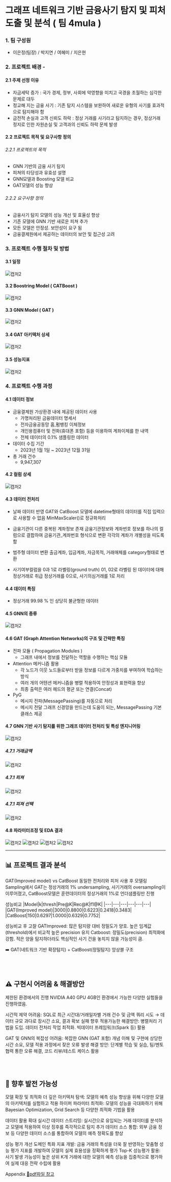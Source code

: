 # 그래프 네트워크 기반 금융사기 탐지 및 피처 도출 및 분석 ( 팀 4mula )
### 1. 팀 구성원
* 이은정(팀장) / 박지연 / 여혜미 / 지은현
  
### 2. 프로젝트 배경 - 
#### 2.1 주제 선정 이유
 * 자금세탁 증가 : 국가 경제, 정부, 사회에 악영향을 미치고 국경을 초월하는 심각한 문제로 대두
 * 정교해 지는 금융 사기 : 기존 탐지 시스템을 보완하여 새로운 유형의 사기를 효과적으로 탐지해야 함
 * 금전적 손실과 고객 신뢰도 하락 : 정상 거래를 사기라고 탐지하는 경우, 정상거래 정지로 인한 자원손실 및 고객과의 신뢰도 하락 문제 발생

#### 2.2 프로젝트 목적 및 요구사항 정의
###### 2.2.1 프로젝트의 목적
 * GNN 기반의 금융 사기 탐지
 * 피쳐의 타당성과 유효성 설명
 * GNN모델과 Boosting 모델 비교
 * GAT모델의 성능 향상
###### 2.2.2 요구사항 정의
 * 금융사기 탐지 모델의 성능 개선 및 효율성 향상
 * 기존 모델에 GNN 기반 새로운 피쳐 추가
 * 모든 모델은 안정성. 보안성이 요구 됨
 * 금융결제원에서 제공하는 데이터의 보안 및 접근성 고려


### 3. 프로젝트 수행 절차 및 방법
#### 3.1 일정
![캡처2](https://github.com/user-attachments/assets/e0e6cf9a-25dd-425f-b643-2c94d2c8f097)

#### 3.2 Boostring Model ( CATBoost )
![캡처2](https://github.com/user-attachments/assets/38762259-f073-418a-8572-4cab02640332)

#### 3.3 GNN Model ( GAT )
![캡처2](https://github.com/user-attachments/assets/57fcd777-0cf8-45af-acfc-2629d43b132d)

#### 3.4 GAT 아키텍처 상세
![캡처2](https://github.com/user-attachments/assets/55b202f5-9101-4aba-96c7-57f3dfa974ad)

#### 3.5 성능지표
![캡처2](https://github.com/user-attachments/assets/55c07ef8-999e-47b6-a669-a02e509a0377)

### 4. 프로젝트 수행 과정
#### 4.1 데이터 정보
* 금융결제원 가상환경 내에 제공된 데이터 사용
    * 가명처리된 금융데이터 명세서 
    * 전자금융공동망 홈,펌뱅킹 이체정보
    * 개인용컴퓨터 및 전화(휴대폰 포함) 등을 이용하여 계좌이체를 한 내역
    * 전체 데이터의 0.1% 샘플링한 데이터
* 데이터 수집 기간
    * 2023년 1월 1일 ~ 2023년 12월 31일
* 총 거래 건수
    * 9,947,307

#### 4.2 컬럼 상세
![캡처2](https://github.com/user-attachments/assets/b76d6b89-eb6a-41fe-89e2-5bfb9a8b3a8c)


#### 4.3 데이터 전처리
* 날짜 데이터 반영
GAT와 CatBoost 모델에 datetime형태의 데이터를 직접 입력으로 사용할 수 없음 MinMaxScaler()로 정규화처리

* 금융기관이 다른 중복된 계좌정보 존재
금융기관정보와 계좌번호 정보를 하나의 컬럼으로 결합하여 금융기관_계좌번호 형식으로  변환
각각의 계좌가 개별성을 띠도록 함

* 범주형 데이터 변환
출금계좌, 입금계좌, 자금목적, 거래매체를 category형태로 변환

* 사기여부컬럼을 0과 1로 라벨링(ground truth)
01, 02로 라벨링 된 데이터에 대해 정상거래로 취급
정상거래를 0으로, 사기의심거래를 1로 처리

#### 4.4 데이터 특징
* 정상거래 99.98 % 인  상당히 불균형한 데이터

#### 4.5 GNN의 종류
![캡처2](https://github.com/user-attachments/assets/c56c5a47-2970-4b8a-8b0e-ac5e1dee8b13)

#### 4.6 GAT (Graph Attention Networks)의 구조 및 간략한 특징
* 전파 모듈 ( Propagation Modules )
    * 그래프 내에서 정보를 전달하는 역할을 수행하는 핵심 모듈
* Attention 메커니즘 활용
    * 각 노드가 이웃 노드들로부터 받을 정보를 다르게 가중치를 부여하여 학습하는 방식
    * 여러 개의 어텐션 메커니즘을 병렬 적용하여 안정성과 표현력을 향상 
    * 최종 출력은 여러 헤드의 평균 또는 연결(Concat)
* PyG
    * 메시지 전파(MessagePassing)를 자동으로 처리
    * 메시지 전달 그래프 신경망을 만드는데 도움이 되는, MessagePassing 기본 클래스 제공

#### 4.7 GNN 기반 사기 탐지를 위한 그래프 데이터 전처리 및 특성 엔지니어링
![캡처2](https://github.com/user-attachments/assets/7c4d0d7a-dd08-4c4a-b9ad-3dcf0d505afa)

##### 4.7.1 거래금액
![캡처2](https://github.com/user-attachments/assets/0bcb90b3-254c-4c59-9de1-7424f30464cb)

##### 4.7.1 피쳐
![캡처2](https://github.com/user-attachments/assets/ff383840-72c7-46a3-83fd-fb76ab5f3e0f)
##### 4.7.1 피쳐 선택
![캡처2](https://github.com/user-attachments/assets/08afbd9a-115c-4a08-9e08-3ef01e6524e9)

#### 4.8 파라미터조정 및 EDA 결과
![캡처2](https://github.com/user-attachments/assets/948541b3-5a5d-432d-a863-4818d35d86a4)
![캡처2](https://github.com/user-attachments/assets/56b0fd27-9473-4eb1-8f7f-cd3977c895f1)
![캡처2](https://github.com/user-attachments/assets/b38eb28b-b9a6-4e43-ab8a-c13f6391385e)
![캡처2](https://github.com/user-attachments/assets/a86ee310-35f3-4f5b-808b-1c2e022af9c4)






---------------------

📊 프로젝트 결과 분석
---
GAT(Improved model) vs CatBoost
동일한 전처리와 피처 사용 후 모델링
Sampling에서 GAT는 정상거래의 1% undersampling, 사기거래의 oversampling이 이루어졌고, CatBoost모델은 훈련데이터의 정상거래의 1%로 언더샘플링만 진행

성능비교
|Model|k|thresh|Pre@K|Rec@K|f1@K|
|---|---|---|---|---|---|
|GAT(Improved model)|3000|0.8800|0.6223|0.2418|0.3483|
|CatBoost|150|0.6297|1.0000|0.6329|0.7752|


성능비교 후 고찰
GATImproved: 많은 탐지량 대비 정밀도가 양호. 높은 임계값(threshold)에서 비교적 높은 precision 유지
Catboost: 정밀도(precision) 최적화에 강함. 적은 양을 탐지하더라도 핵심적인 사기 건을 놓치지 않을 가능성이 큼.

➡️ GAT(네트워크 기반 확장탐지) + CatBoost(정밀탐지) 앙상블 구조 

<br>
<br>


⚠️ 구현시 어려움 & 해결방안
---
제한된 환경에서의 진행
NVIDIA A40 GPU 4GB인 환경에서 가능한 다양한 실험들을 진행하였음.

시간적 제약
어려움: SQL로 최근 시간대/거래일자별 거래 건수 및 금액 쿼리 시도 → 데이터 규모 과다로 장시간 소요, 결과 확보 실패
향후 적용가능한 해결방안: 병렬처리 기법을 도입. 데이터 전처리 작업 최적화. 빅데이터 프레임워크(Spark 등) 활용

GAT 및 GNN의 복잡성
어려움: 복잡한 GNN (GAT 포함) 개념 이해 및 구현에 상당한 시간 소요, 모델 적용 과정에서 잦은 오류 발생
해결 방안: 단계별 학습 및 실습, 팀/멘토 협력 통한 오류 해결, 코드 리뷰/테스트 케이스 활용

<br>
<br>


🚀 향후 발전 가능성
---
모델 확장 및 최적화
더 깊은 아키텍처 탐색: 모델의 예측 성능 향상을 위해 다양한 모델의 아키텍처를 실험하고 적용
하이퍼 파라미터 최적화: 모델의 성능을 극대화하기 위해 Bayesian Optimization, Grid Search 등 다양한 최적화 기법을 활용

데이터 활용 확대
실시간 데이터 스트리밍: 실시간으로 유입되는 거래 데이터를 분석하고 모델에 적용하여 이상 징후를 즉각적으로 탐지
추가 데이터 소스 통합: 외부 금융 정보 등 다양한 데이터 소스를 통합하여 모델의 예측 정확도를 향상

성능 평가 개선
도메인 특화 지표 개발: 금융 거래의 특성을 더욱 잘 반영하는 맞춤형 성능 평가 지표를 개발하여 모델의 실제 효용성을 정확하게 평가
Top-K 성능평가 활용: 사기 발생 가능성이 높은 상위 K개 거래에 대한 모델의 예측 성능을 집중적으로 평가하여 실제 대응 전략 수립에 활용

Appendix
[🔗pdf파일 참고](pdf파일주소)
